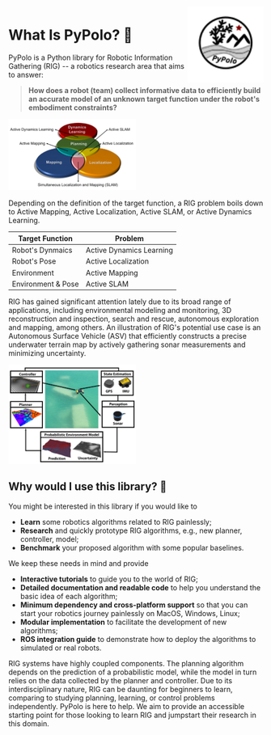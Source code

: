<img src="docs/assets/images/social/logo.svg" align="right" width="150" alt="header pic"/>

# What Is PyPolo? 🧐
PyPolo is a Python library for Robotic Information Gathering (RIG) -- a robotics research area that aims to answer:

> **How does a robot (team) collect informative data to efficiently build an accurate model of an unknown target function under the robot's embodiment constraints?**

<img src="docs/assets/images/framework/venn.png" width="50%"/>

Depending on the definition of the target function, a RIG problem boils down to Active Mapping, Active Localization, Active SLAM, or Active Dynamics Learning.


| Target Function | Problem |
| --------|-----------------------|
| Robot's Dynmaics | Active Dynamics Learning |
| Robot's Pose | Active Localization |
| Environment | Active Mapping|
| Environment & Pose | Active SLAM |

RIG has gained significant attention lately due to its broad range of applications, including environmental modeling and monitoring, 3D reconstruction and inspection, search and rescue, autonomous exploration and mapping, among others.
An illustration of RIG's potential use case is an Autonomous Surface Vehicle (ASV) that efficiently constructs a precise underwater terrain map by actively gathering sonar measurements and minimizing uncertainty.

<img src="docs/assets/images/framework/framework.png" width="50%"/>

## Why would I use this library? 🤷

You might be interested in this library if you would like to

* **Learn** some robotics algorithms related to RIG painlessly;
* **Research** and quickly prototype RIG algorithms, e.g., new planner, controller, model;
* **Benchmark** your proposed algorithm with some popular baselines.

We keep these needs in mind and provide

* **Interactive tutorials** to guide you to the world of RIG;
* **Detailed documentation and readable code** to help you understand the basic idea of each algorithm;
* **Minimum dependency and cross-platform support** so that you can start your robotics journey painlessly on MacOS, Windows, Linux;
* **Modular implementation** to facilitate the development of new algorithms;
* **ROS integration guide** to demonstrate how to deploy the algorithms to simulated or real robots.

RIG systems have highly coupled components.
The planning algorithm depends on the prediction of a probabilistic model, while the model in turn relies on the data collected by the planner and controller.
Due to its interdisciplinary nature, RIG can be daunting for beginners to learn, comparing to studying planning, learning, or control problems independently.
PyPolo is here to help.
We aim to provide an accessible starting point for those looking to learn RIG and jumpstart their research in this domain.
